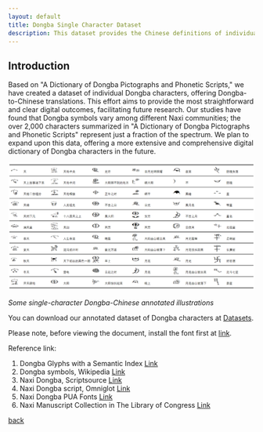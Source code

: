 ```yaml
---
layout: default
title: Dongba Single Character Dataset
description: This dataset provides the Chinese definitions of individual Dongba characters.
---
```


## Introduction

Based on "A Dictionary of Dongba Pictographs and Phonetic Scripts," we have created a dataset of individual Dongba characters, offering Dongba-to-Chinese translations. This effort aims to provide the most straightforward and clear digital outcomes, facilitating future research. Our studies have found that Dongba symbols vary among different Naxi communities; the over 2,000 characters summarized in "A Dictionary of Dongba Pictographs and Phonetic Scripts" represent just a fraction of the spectrum. We plan to expand upon this data, offering a more extensive and comprehensive digital dictionary of Dongba characters in the future.

![](/docs/2.png)

*Some single-character Dongba-Chinese annotated illustrations*

You can download our annotated dataset of Dongba characters at [Datasets](https://docs.google.com/spreadsheets/d/1jsZmiZgMko_X1koWNkmm6iQGsmwfDlj0/edit?usp=sharing&ouid=104189196196125927148&rtpof=true&sd=true).

Please note, before viewing the document, install the font first at [link](https://drive.google.com/file/d/1R4Ou-GLt3-dEhOl1mSsD_8qcEHXqAPpo/view?usp=sharing).

Reference link:
1. Dongba Glyphs with a Semantic Index
   [Link](https://duoduo-lab.github.io/)
2. Dongba symbols, Wikipedia
   [Link](https://en.wikipedia.org/wiki/Dongba_symbols)
3. Naxi Dongba, Scriptsource
   [Link](https://scriptsource.org/cms/scripts/page.php?item_id=script_detail&key=Nkdb)
4. Naxi Dongba script, Omniglot
   [Link](https://omniglot.com/writing/naxi.htm)
5. Naxi Dongba PUA Fonts
   [Link](https://www.babelstone.co.uk/Fonts/Naxi.html)
6. Naxi Manuscript Collection in The Library of Congress
   [Link](https://www.loc.gov/collections/naxi-manuscripts/about-this-collection)

[back](./)
